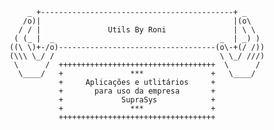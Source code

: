         _ +-------------------------------------------+ _
       /o)|                                           |(o\
      / / |               Utils By Roni               | \ \
     ( (_ |  _                                     _  | _) )
    ((\ \)+-/o)-----------------------------------(o\-+(/ /))
    (\\\ \_/ /                                     \ \_/ ///)
     \      /  +++++++++++++++++++++++++++++++++++  \      /
      \____/   +               ***               +   \____/
               +     Aplicações e utlitários     +
               +       para uso da empresa       +
               +             SupraSys            +
               +               ***               +
               +++++++++++++++++++++++++++++++++++

